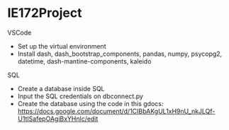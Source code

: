 # IE172Project
VSCode
- Set up the virtual environment
- Install dash, dash_bootstrap_components, pandas, numpy, psycopg2, datetime, dash-mantine-components, kaleido

SQL
- Create a database inside SQL
- Input the SQL credentials on dbconnect.py
- Create the database using the code in this gdocs: https://docs.google.com/document/d/1CIBbAKgUL1xH9nU_nkJLQf-U1tlSafepOAgiBxYHnlc/edit
